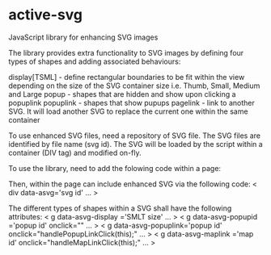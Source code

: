 # active-svg
JavaScript library for enhancing SVG images

The library provides extra functionality to SVG images by defining four types of shapes and adding associated behaviours:

display[TSML] - define rectangular boundaries to be fit within the view depending on the size of the SVG container size i.e. Thumb, Small, Medium and Large
popup     - shapes that are hidden and show upon clicking a popuplink
popuplink - shapes that show pupups
pagelink  - link to another SVG. It will load another SVG to replace the current one within the same container

To use enhanced SVG files, need a repository of SVG file. The SVG files are identified by file name (svg id). The SVG will be loaded by the script within a container (DIV tag) and modified on-fly.

To use the library, need to add the folowing code within a page:
<link rel="stylesheet" type="text/css" href="./dist_css/boundle.production.min.css">
<script> var ASVG_CONF={ repository:"./maps/" };</script>
<script src="./dist_js/boundle.production.min.js"></script>

Then, within the page can include enhanced SVG via the following code:
< div data-asvg='svg id' ... >

The different types of shapes within a SVG shall have the following attributes:
< g data-asvg-display ='SMLT size' ... >
< g data-asvg-popupid ='popup id' onclick="" ... >
< g data-asvg-popuplink='popup id' onclick="handlePopupLinkClick(this);" ... >
< g data-asvg-maplink ='map id' onclick="handleMapLinkClick(this);" ... >
